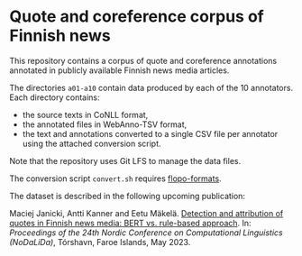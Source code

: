 # Quote and coreference corpus of Finnish news

This repository contains a corpus of quote and coreference annotations
annotated in publicly available Finnish news media articles.

The directories `a01-a10` contain data produced by each of the 10 annotators.
Each directory contains:
* the source texts in CoNLL format,
* the annotated files in WebAnno-TSV format,
* the text and annotations converted to a single CSV file per annotator using the attached conversion script.

Note that the repository uses Git LFS to manage the data files.

The conversion script `convert.sh` requires
[flopo-formats](https://github.com/hsci-r/flopo-formats).

The dataset is described in the following upcoming publication:

Maciej Janicki, Antti Kanner and Eetu Mäkelä.
[Detection and attribution of quotes in Finnish news media: BERT vs. rule-based approach](https://openreview.net/forum?id=YTVwaoG0Mi).
In: *Proceedings of the 24th Nordic Conference on Computational Linguistics (NoDaLiDa)*,
Tórshavn, Faroe Islands, May 2023.
